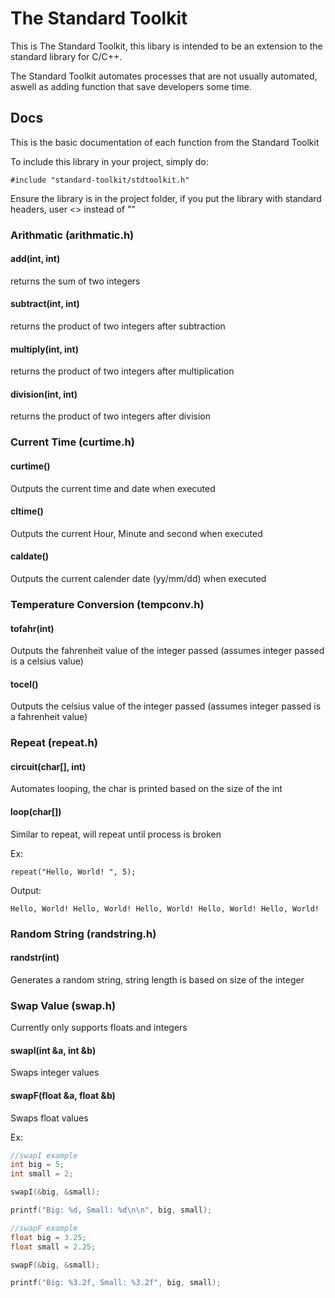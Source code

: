 # The Standard Toolkit
This is The Standard Toolkit, this libary is intended to be an extension to the standard library for C/C++.

The Standard Toolkit automates processes that are not usually automated, aswell as adding function that save developers some time.


## Docs

This is the basic documentation of each function from the Standard Toolkit

To include this library in your project, simply do:
```
#include "standard-toolkit/stdtoolkit.h"
```
Ensure the library is in the project folder, if you put the library with standard headers, user <> instead of ""

### Arithmatic (arithmatic.h)

#### add(int, int)
returns the sum of two integers

#### subtract(int, int)
returns the product of two integers after subtraction

#### multiply(int, int)
returns the product of two integers after multiplication

#### division(int, int)
returns the product of two integers after division

### Current Time (curtime.h)

#### curtime()
Outputs the current time and date when executed

#### cltime()
Outputs the current Hour, Minute and second when executed

#### caldate()
Outputs the current calender date (yy/mm/dd) when executed

### Temperature Conversion (tempconv.h)

#### tofahr(int)
Outputs the fahrenheit value of the integer passed (assumes integer passed is a celsius value)

#### tocel()
Outputs the celsius value of the integer passed (assumes integer passed is a fahrenheit value)

### Repeat (repeat.h)

#### circuit(char[], int)
Automates looping, the char is printed based on the size of the int

#### loop(char[])
Similar to repeat, will repeat until process is broken

Ex:
```
repeat("Hello, World! ", 5);
```
Output:
```
Hello, World! Hello, World! Hello, World! Hello, World! Hello, World! 
```

### Random String (randstring.h)

#### randstr(int)
Generates a random string, string length is based on size of the integer

### Swap Value (swap.h)
Currently only supports floats and integers

#### swapI(int &a, int &b)
Swaps integer values

#### swapF(float &a, float &b)
Swaps float values

Ex:
```c
//swapI example
int big = 5;
int small = 2;

swapI(&big, &small);

printf("Big: %d, Small: %d\n\n", big, small);
```

```c
//swapF example
float big = 3.25;
float small = 2.25;

swapF(&big, &small);

printf("Big: %3.2f, Small: %3.2f", big, small);
```
